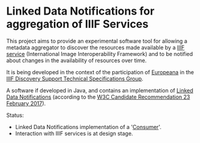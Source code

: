 # Linked Data Notifications for aggregation of IIIF Services

This project aims to provide an experimental software tool for allowing a metadata aggregator to discover the resources made available by a [IIIF service](http://iiif.io) (International Image Interoperability Framework) and to be notified about changes in the availability of resources over time.

It is being developed in the context of the participation of [Europeana](http://europeana.eu) in the [IIIF Discovery Support Technical Specifications Group](https://gist.github.com/azaroth42/01cd1a377d519e29572b8b072ac5980a).  

A software if developed in Java, and contains an implementation of [Linked Data Notifications](https://www.w3.org/TR/ldn/) (according to the [W3C Candidate Recommendation 23 February 2017](https://www.w3.org/TR/2017/CR-ldn-20170223/)).

Status:
 - Linked Data Notifications implementation of a '[Consumer](https://www.w3.org/TR/ldn/#consumer)'.
 - Interaction with IIIF services is at design stage. 










































































































































































































































































































































































